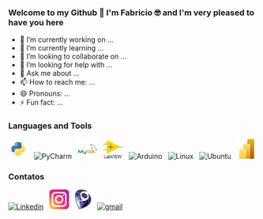 ### Welcome to my Github 👋 I'm Fabricio 🤓 and I'm very pleased to have you here 

- 🔭 I’m currently working on ...
- 🌱 I’m currently learning ...
- 👯 I’m looking to collaborate on ...
- 🤔 I’m looking for help with ...
- 💬 Ask me about ...
- 📫 How to reach me: ...
- 😄 Pronouns: ...
- ⚡ Fun fact: ...

### Languages and Tools 

<img height="40" src="https://raw.githubusercontent.com/github/explore/80688e429a7d4ef2fca1e82350fe8e3517d3494d/topics/python/python.png" alt="Python">&nbsp;&nbsp;
<img height="40" src="https://dashboard.snapcraft.io/site_media/appmedia/2017/11/PyCharmCore256.png" alt="PyCharm" />&nbsp;&nbsp;
<img height="40" src="https://github.com/devicons/devicon/blob/master/icons/mysql/mysql-original-wordmark.svg" alt="MySQL" />&nbsp;&nbsp;
<img height="40" src="https://github.com/devicons/devicon/blob/master/icons/labview/labview-original-wordmark.svg" alt="LABView" />&nbsp;&nbsp;
<img height="40" src="https://cdn.jsdelivr.net/gh/devicons/devicon/icons/arduino/arduino-original-wordmark.svg" alt="Arduino" />&nbsp;&nbsp;
<img height="40" src="https://cdn.jsdelivr.net/gh/devicons/devicon/icons/linux/linux-original.svg" alt="Linux" />&nbsp;&nbsp;
<img height="40" src="https://cdn.jsdelivr.net/gh/devicons/devicon/icons/ubuntu/ubuntu-plain.svg" alt="Ubuntu" />&nbsp;&nbsp;
<img height="40" src="https://github.com/fabricio2384/fabricio2384/blob/main/New_Power_BI_Logo.svg.png" alt="Power BI" />

### Contatos

[<img height="40" src="https://cdn.jsdelivr.net/gh/devicons/devicon/icons/linkedin/linkedin-original.svg" alt="Linkedin"/>](https://www.linkedin.com/in/fabricio-santos-20704570/)&nbsp;&nbsp;
[<img height="40" src="https://github.com/fabricio2384/fabricio2384/blob/main/iconfinder-social-media-applications-3instagram-4102579_113804.svg" alt="Instagram"/>](https://www.instagram.com/fabricioaps1/)&nbsp;&nbsp;
[<img height="40" src="https://github.com/fabricio2384/fabricio2384/blob/main/image-removebg-preview.png" alt="Lattes"/>](http://lattes.cnpq.br/4083978919936110/)&nbsp;&nbsp;
[<img height="40" src="https://upload.wikimedia.org/wikipedia/commons/7/7e/Gmail_icon_%282020%29.svg" alt="gmail"/>](mailto:santofabricio@gmail.com)

